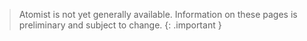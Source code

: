 <!-- This text will be included on the Atomist pages -->

> Atomist is not yet generally available. Information on these pages is
> preliminary and subject to change.
{: .important }
